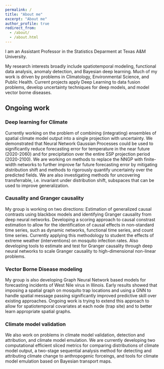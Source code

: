 ```yaml
---
permalink: /
title: "About me"
excerpt: "About me"
author_profile: true
redirect_from: 
  - /about/
  - /about.html
---
```



I am an Assistant Professor in the Statistics Deparment at Texas A&M University.

My research interests broadly include spatiotemporal modeling, functional data analysis, anomaly detection, and Bayesian deep learning. Much of my work is driven by problems in Climatology, Environmental Science, and Public Health. Current projects apply Deep Learning to data fusion problems, develop uncertainty techniques for deep models, and model vector borne diseases. 


## Ongoing work

### Deep learning for Climate
Currently working on the problem of combining (integrating) ensembles of spatial climate model output into a single projection with uncertainty. We demonstrated that Neural Network Gaussian Processes could be used to significantly reduce forecasting error for temperature in the near future (2020-2060) and for precipitation over the entire SSP projection period (2020-2100). We are working on methods to replace the NNGP with finite-width networks to further improve far future forecasting error by mitigating distribution shift and methods to rigorously quantify uncertainty over the predicted fields. We are also investigating methods for uncovering transferrable, i.e. invariant under distribution shift, subspaces that can be used to improve generalization.

### Causality and Granger causality
My group is working on two directions: Estimation of generalized causal contrasts using blackbox models and identifying Granger causality from deep neural networks. Developing a scoring approach to causal constrast estimation to allow for the identification of causal effects in non-standard time series, such as dynamic networks, functional time series, and count time series. Currently applying this methodology to student the effects of extreme weather (interventions) on mosquito infection rates. Also developing tools to estimate and test for Granger causality through deep neural networks to scale Granger causality to high-dimensional non-linear problems.

### Vector Borne Disease modeling
My group is also developing Graph Neural Network based models for forecasting incidents of West Nile virus in Illinois. Early results showed that imposing a spatial graph on mosquito trap locations and using a GNN to handle spatial message passing significantly improved predictive skill over existing approaches. Ongoing work is trying to extend this approach to allow for spatiotemporal covariates at each node (trap site) and to better learn appropriate spatial graphs.

### Climate model validation
We also work on problems in climate model validation, detection and attribution, and climate model emulation. We are currently developing two computational efficient sliced metrics for comparing distributions of climate model output, a two-stage sequential analysis method for detecting and attributing climate change to anthropogenic forceings, and tools for climate model emulation based on Bayesian transport maps.


